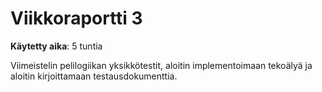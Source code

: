 # Viikkoraportti 3

**Käytetty aika**: 5 tuntia

Viimeistelin pelilogiikan yksikkötestit, aloitin implementoimaan tekoälyä ja aloitin kirjoittamaan testausdokumenttia.
